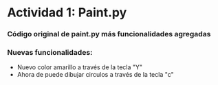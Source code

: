 # Actividad 1: Paint.py
### Código original de paint.py más funcionalidades agregadas
### Nuevas funcionalidades:
- Nuevo color amarillo a través de la tecla "Y"
- Ahora de puede dibujar circulos a través de la tecla "c"
